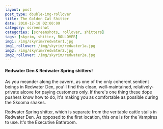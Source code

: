 ```yaml
---
layout: post
post_type: double-img-rollover
title: The Golden Cat Shitter
date: 2018-12-18 02:00:00
category: screenshot
categories: [screenshots, rollover, shitters]
tags: [skyrim, shitter, ROLLOVER]
img1: /img/skyrim/redwater1.jpg
img1_rollover: /img/skyrim/redwater1a.jpg
img2: /img/skyrim/redwater2.jpg
img2_rollover: /img/skyrim/redwater2a.jpg
---
```

#### Redwater Den & Redwater Spring shitters!

As you meander along the cavern, as one of the only coherent sentient beings in Redwater Den, you'll find this clean, well-maintained, relatively-private alcove for paying customers only. If there's one thing these dope pushers know how to do, it's making you as comfortable as possible during the Skooma shakes.

Redwater Spring shitter, which is separate from the veritable cattle stalls in Redwater Den. As opposed to the first location, this one is for the Vampires to use. It's the Executive Bathroom.

